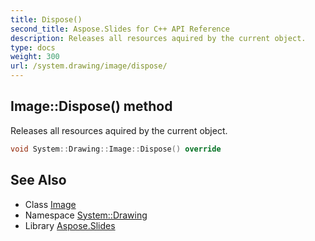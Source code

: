 ```yaml
---
title: Dispose()
second_title: Aspose.Slides for C++ API Reference
description: Releases all resources aquired by the current object.
type: docs
weight: 300
url: /system.drawing/image/dispose/
---
```

## Image::Dispose() method


Releases all resources aquired by the current object.

```cpp
void System::Drawing::Image::Dispose() override
```

## See Also

* Class [Image](../)
* Namespace [System::Drawing](../../)
* Library [Aspose.Slides](../../../)